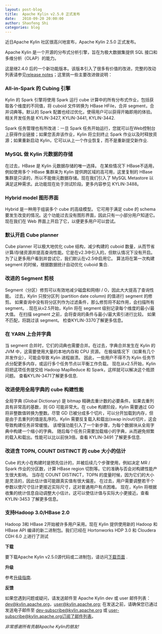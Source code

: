 ```yaml
---
layout: post-blog
title:  Apache Kylin v2.5.0 正式发布
date:   2018-09-20 20:00:00
author: Shaofeng Shi
categories: blog
---
```


近日Apache Kylin 社区很高兴地宣布，Apache Kylin 2.5.0 正式发布。

Apache Kylin 是一个开源的分布式分析引擎，旨在为极大数据集提供 SQL 接口和多维分析（OLAP）的能力。

这是继2.4.0 后的一个新功能版本。该版本引入了很多有价值的改进，完整的改动列表请参见[release notes](https://kylin.apache.org/docs/release_notes.html)；这里挑一些主要改进做说明：


### All-in-Spark 的 Cubing 引擎
Kylin 的 Spark 引擎将使用 Spark 运行 cube 计算中的所有分布式作业，包括获取各个维度的不同值，将 cuboid 文件转换为 HBase HFile，合并 segment，合并词典等。默认的 Spark 配置也经过优化，使得用户可以获得开箱即用的体验。相关开发任务是 KYLIN-3427, KYLIN-3441, KYLIN-3442.

Spark 任务管理也有所改进：一旦 Spark 任务开始运行，您就可以在Web控制台上获得作业链接；如果您丢弃该作业，Kylin 将立刻终止 Spark 作业以及时释放资源；如果重新启动 Kylin，它可以从上一个作业恢复，而不是重新提交新作业.  

### MySQL 做 Kylin 元数据的存储
在过去，HBase 是 Kylin 元数据存储的唯一选择。 在某些情况下 HBase不适用，例如使用多个 HBase 集群来为 Kylin 提供跨区域的高可用，这里复制的 HBase 集群是只读的，所以不能做元数据存储。现在我们引入了 MySQL Metastore 以满足这种需求。此功能现在处于测试阶段。更多内容参见 KYLIN-3488。

### Hybrid model 图形界面
Hybrid 是一种用于组装多个 cube 的高级模型。 它可用于满足 cube 的 schema 要发生改变的情况。这个功能过去没有图形界面，因此只有一小部分用户知道它。现在我们在 Web 界面上开启了它，以便更多用户可以尝试。

### 默认开启 Cube planner 
Cube planner 可以极大地优化 cube 结构，减少构建的 cuboid 数量，从而节省计算/存储资源并提高查询性能。它是在v2.3中引入的，但默认情况下没有开启。为了让更多用户看到并尝试它，我们默认在v2.5中启用它。 算法将在第一次构建 segment 的时候，根据数据统计自动优化 cuboid 集合.

### 改进的 Segment 剪枝
Segment（分区）修剪可以有效地减少磁盘和网络I / O，因此大大提高了查询性能。 过去，Kylin 只按分区列 (partition date column) 的值进行 segment 的修剪。 如果查询中没有将分区列作为过滤条件，那么修剪将不起作用，会扫描所有segment。.
现在从v2.5开始，Kylin 将在 segment 级别记录每个维度的最小/最大值。 在扫描 segment 之前，会将查询的条件与最小/最大索引进行比较。 如果不匹配，将跳过该 segment。 检查KYLIN-3370了解更多信息。

### 在 YARN 上合并字典
当 segment 合并时，它们的词典也需要合并。在过去，字典合并发生在 Kylin 的 JVM 中，这需要使用大量的本地内存和 CPU 资源。 在极端情况下（如果有几个并发作业），可能会导致 Kylin 进程崩溃。 因此，一些用户不得不为 Kylin 任务节点分配更多内存，或运行多个任务节点以平衡工作负载。
现在从v2.5开始，Kylin 将把这项任务提交给 Hadoop MapReduce 和 Spark，这样就可以解决这个瓶颈问题。 查看KYLIN-3471了解更多信息.

### 改进使用全局字典的 cube 构建性能
全局字典 (Global Dictionary) 是 bitmap 精确去重计数的必要条件。如果去重列具有非常高的基数，则 GD 可能非常大。在 cube 构建阶段，Kylin 需要通过 GD 将非整数值转换为整数。尽管 GD 已被分成多个切片，可以分开加载到内存，但是由于去重列的值是乱序的。Kylin 需要反复载入和载出(swap in/out)切片，这会导致构建任务非常缓慢。
该增强功能引入了一个新步骤，为每个数据块从全局字典中构建一个缩小的字典。 随后每个任务只需要加载缩小的字典，从而避免频繁的载入和载出。性能可以比以前快3倍。查看 KYLIN-3491 了解更多信息.

### 改进含 TOPN, COUNT DISTINCT 的 cube 大小的估计
Cube 的大小在构建时是预先估计的，并被后续几个步骤使用，例如决定 MR / Spark 作业的分区数，计算 HBase region 切割等。它的准确与否会对构建性能产生很大影响。 当存在 COUNT DISTINCT，TOPN 的度量时候，因为它们的大小是灵活的，因此估计值可能跟真实值有很大偏差。 在过去，用户需要调整若干个参数以使尺寸估计更接近实际尺寸，这对普通用户有点困难。
现在，Kylin 将根据收集的统计信息自动调整大小估计。这可以使估计值与实际大小更接近。查看 KYLIN-3453 了解更多信息。

### 支持Hadoop 3.0/HBase 2.0
Hadoop 3和 HBase 2开始被许多用户采用。现在 Kylin 提供使用新的 Hadoop 和 HBase API 编译的新二进制包。我们已经在 Hortonworks HDP 3.0 和 Cloudera CDH 6.0 上进行了测试


__下载__

要下载Apache Kylin v2.5.0源代码或二进制包，请访问[下载页面](http://kylin.apache.org/download) .

__升级__
 
参考[升级指南](/docs/howto/howto_upgrade.html).

__反馈__

如果您遇到问题或疑问，请发送邮件至 Apache Kylin dev 或 user 邮件列表：dev@kylin.apache.org，user@kylin.apache.org; 在发送之前，请确保您已通过发送电子邮件至 dev-subscribe@kylin.apache.org 或 user-subscribe@kylin.apache.org订阅了邮件列表。


_非常感谢所有贡献Apache Kylin的朋友!_
